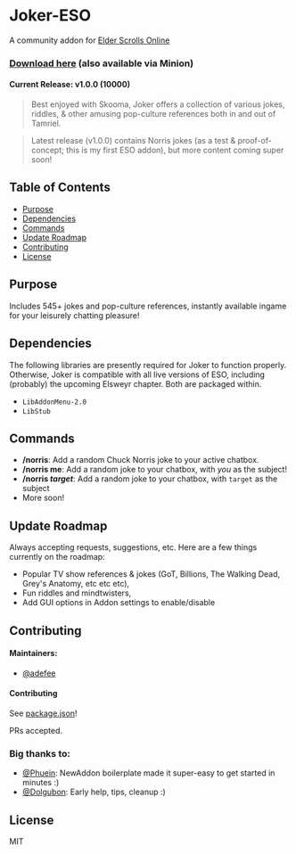 # Joker-ESO
A community addon for [Elder Scrolls Online](https://www.elderscrollsonline.com)

### [Download here](https://www.esoui.com/downloads/info2329-Joker-JokesandOtherLeisurelyTomfoo....html) (also available via Minion)

#### Current Release: **v1.0.0** (10000)

> Best enjoyed with Skooma, Joker offers a collection of various jokes, riddles, & other amusing pop-culture references both in and out of Tamriel. 

> Latest release (v1.0.0) contains Norris jokes (as a test & proof-of-concept; this is my first ESO addon), but more content coming super soon!

## Table of Contents

- [Purpose](#purpose)
- [Dependencies](#dependencies)
- [Commands](#commands)
- [Update Roadmap](#update-roadmap)
- [Contributing](#contributing)
- [License](#license)

## Purpose
Includes 545+ jokes and pop-culture references, instantly available ingame for your leisurely chatting pleasure!

## Dependencies
The following libraries are presently required for Joker to function properly. Otherwise, Joker is compatible with all live versions of ESO, including (probably) the upcoming Elsweyr chapter. Both are packaged within. 
- `LibAddonMenu-2.0`
- `LibStub`

## Commands
- **/norris**: Add a random Chuck Norris joke to your active chatbox.
- **/norris me**: Add a random joke to your chatbox, with *you* as the subject!
- **/norris *target***: Add a random joke to your chatbox, with `target` as the subject
- More soon!


## Update Roadmap
Always accepting requests, suggestions, etc. Here are a few things currently on the roadmap:

- Popular TV show references & jokes (GoT, Billions, The Walking Dead, Grey's Anatomy, etc etc etc),
- Fun riddles and mindtwisters,
- Add GUI options in Addon settings to enable/disable 

## Contributing

#### Maintainers:
- [@adefee](https://github.com/adefee)

#### Contributing

See [package.json](package.json)!

PRs accepted.

### Big thanks to:

- [@Phuein](https://www.esoui.com/forums/member.php?action=getinfo&userid=38690): NewAddon boilerplate made it super-easy to get started in minutes :)
- [@Dolgubon](https://www.esoui.com/forums/member.php?action=getinfo&userid=23366): Early help, tips, cleanup :)

## License

MIT
